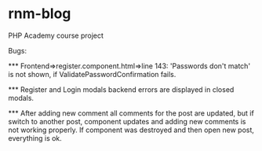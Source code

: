 # rnm-blog
PHP Academy course project

Bugs:

*** Frontend=>register.component.html=>line 143:
'Passwords don't match' is not shown, if ValidatePasswordConfirmation fails.

*** Register and Login modals backend errors are displayed in closed modals.

*** After adding new comment all comments for the post are updated, 
but if switch to another post, component updates and adding new comments is not working properly.
If component was destroyed and then open new post, everything is ok.